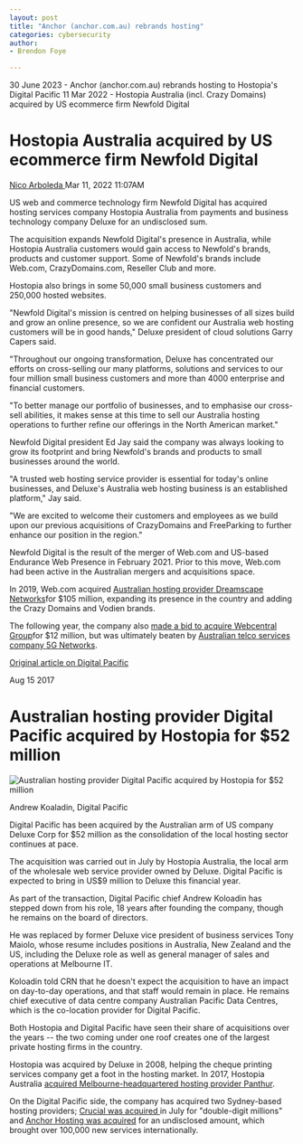 ```yaml
---
layout: post
title: "Anchor (anchor.com.au) rebrands hosting"
categories: cybersecurity
author:
- Brendon Foye

---
```


30 June 2023 - Anchor (anchor.com.au) rebrands hosting to Hostopia's Digital Pacific
11 Mar 2022 - Hostopia Australia (incl. Crazy Domains) acquired by US ecommerce firm Newfold Digital


Hostopia Australia acquired by US ecommerce firm Newfold Digital
================================================================

[Nico Arboleda ](https://www.crn.com.au/author/nico-arboleda-1179112)Mar 11, 2022 11:07AM

US web and commerce technology firm Newfold Digital has acquired hosting services company Hostopia Australia from payments and business technology company Deluxe for an undisclosed sum.

The acquisition expands Newfold Digital's presence in Australia, while Hostopia Australia customers would gain access to Newfold's brands, products and customer support. Some of Newfold's brands include Web.com, CrazyDomains.com, Reseller Club and more.

Hostopia also brings in some 50,000 small business customers and 250,000 hosted websites.

"Newfold Digital's mission is centred on helping businesses of all sizes build and grow an online presence, so we are confident our Australia web hosting customers will be in good hands," Deluxe president of cloud solutions Garry Capers said.

"Throughout our ongoing transformation, Deluxe has concentrated our efforts on cross-selling our many platforms, solutions and services to our four million small business customers and more than 4000 enterprise and financial customers.

"To better manage our portfolio of businesses, and to emphasise our cross-sell abilities, it makes sense at this time to sell our Australia hosting operations to further refine our offerings in the North American market."

Newfold Digital president Ed Jay said the company was always looking to grow its footprint and bring Newfold's brands and products to small businesses around the world.

"A trusted web hosting service provider is essential for today's online businesses, and Deluxe's Australia web hosting business is an established platform," Jay said.

"We are excited to welcome their customers and employees as we build upon our previous acquisitions of CrazyDomains and FreeParking to further enhance our position in the region."

Newfold Digital is the result of the merger of Web.com and US-based Endurance Web Presence in February 2021. Prior to this move, Web.com had been active in the Australian mergers and acquisitions space.

In 2019, Web.com acquired [Australian hosting provider Dreamscape Networks](https://www.crn.com.au/news/webcom-to-acquire-aussie-hosting-firm-dreamscape-networks-for-105m-528639)for $105 million, expanding its presence in the country and adding the Crazy Domains and Vodien brands.

The following year, the company also [made a bid to acquire Webcentral Group](https://www.crn.com.au/news/arq-group-rebrands-to-webcentral-group-sold-to-webcom-for-12-million-550387)for $12 million, but was ultimately beaten by [Australian telco services company 5G Networks](https://www.crn.com.au/news/5g-networks-wins-webcentral-bidding-war-with-webcom-553509).




[Original article on Digital Pacific](https://www.crn.com.au/news/australian-hosting-provider-digital-pacific-acquired-by-hostopia-for-52-million-470804)  


Aug 15 2017

Australian hosting provider Digital Pacific acquired by Hostopia for $52 million
================================================================================

![Australian hosting provider Digital Pacific acquired by Hostopia for $52 million](https://i.nextmedia.com.au/Utils/ImageResizer.ashx?n=http%3a%2f%2fi.nextmedia.com.au%2fNews%2fcrn-690-digital-pacific-andrew-koaladin.jpg&w=480&c=0&s=1)

Andrew Koaladin, Digital Pacific



Digital Pacific has been acquired by the Australian arm of US company Deluxe Corp for $52 million as the consolidation of the local hosting sector continues at pace.

The acquisition was carried out in July by Hostopia Australia, the local arm of the wholesale web service provider owned by Deluxe. Digital Pacific is expected to bring in US$9 million to Deluxe this financial year.

As part of the transaction, Digital Pacific chief Andrew Koloadin has stepped down from his role, 18 years after founding the company, though he remains on the board of directors.

He was replaced by former Deluxe vice president of business services Tony Maiolo, whose resume includes positions in Australia, New Zealand and the US, including the Deluxe role as well as general manager of sales and operations at Melbourne IT.

Koloadin told CRN that he doesn't expect the acquisition to have an impact on day-to-day operations, and that staff would remain in place. He remains chief executive of data centre company Australian Pacific Data Centres, which is the co-location provider for Digital Pacific.

Both Hostopia and Digital Pacific have seen their share of acquisitions over the years -- the two coming under one roof creates one of the largest private hosting firms in the country.

Hostopia was acquired by Deluxe in 2008, helping the cheque printing services company get a foot in the hosting market. In 2017, Hostopia Australia [acquired Melbourne-headquartered hosting provider Panthur](https://www.crn.com.au/news/melbourne-hosting-provider-panthur-acquired-by-us-services-provider-457102).

On the Digital Pacific side, the company has acquired two Sydney-based hosting providers; [Crucial was acquired ](https://www.crn.com.au/news/crucial-sold-for-double-digit-millions-changes-ceo-406138)in July for "double-digit millions" and [Anchor Hosting was acquired](https://www.crn.com.au/news/web-hosting-provider-digital-pacific-acquires-managed-cloud-firm-anchor-461806) for an undisclosed amount, which brought over 100,000 new services internationally.